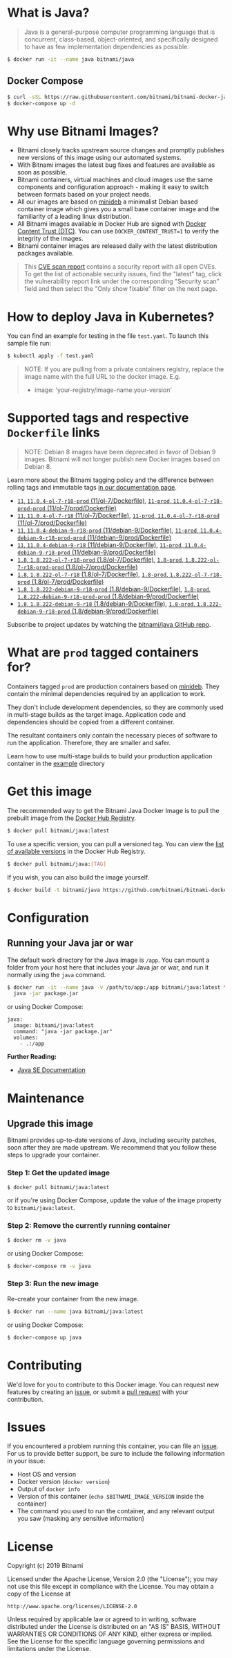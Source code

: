 # What is Java?

> Java is a general-purpose computer programming language that is concurrent, class-based, object-oriented, and specifically designed to have as few implementation dependencies as possible.

```bash
$ docker run -it --name java bitnami/java
```

## Docker Compose

```bash
$ curl -sSL https://raw.githubusercontent.com/bitnami/bitnami-docker-java/master/docker-compose.yml > docker-compose.yml
$ docker-compose up -d
```

# Why use Bitnami Images?

* Bitnami closely tracks upstream source changes and promptly publishes new versions of this image using our automated systems.
* With Bitnami images the latest bug fixes and features are available as soon as possible.
* Bitnami containers, virtual machines and cloud images use the same components and configuration approach - making it easy to switch between formats based on your project needs.
* All our images are based on [minideb](https://github.com/bitnami/minideb) a minimalist Debian based container image which gives you a small base container image and the familiarity of a leading linux distribution.
* All Bitnami images available in Docker Hub are signed with [Docker Content Trust (DTC)](https://docs.docker.com/engine/security/trust/content_trust/). You can use `DOCKER_CONTENT_TRUST=1` to verify the integrity of the images.
* Bitnami container images are released daily with the latest distribution packages available.


> This [CVE scan report](https://quay.io/repository/bitnami/java?tab=tags) contains a security report with all open CVEs. To get the list of actionable security issues, find the "latest" tag, click the vulnerability report link under the corresponding "Security scan" field and then select the "Only show fixable" filter on the next page.

# How to deploy Java in Kubernetes?

You can find an example for testing in the file `test.yaml`. To launch this sample file run:

```bash
$ kubectl apply -f test.yaml
```

> NOTE: If you are pulling from a private containers registry, replace the image name with the full URL to the docker image. E.g.
>
> - image: 'your-registry/image-name:your-version'

# Supported tags and respective `Dockerfile` links

> NOTE: Debian 8 images have been deprecated in favor of Debian 9 images. Bitnami will not longer publish new Docker images based on Debian 8.

Learn more about the Bitnami tagging policy and the difference between rolling tags and immutable tags [in our documentation page](https://docs.bitnami.com/containers/how-to/understand-rolling-tags-containers/).


- [`11`, `11.0.4-ol-7-r18-prod` (11/ol-7/Dockerfile)](https://github.com/bitnami/bitnami-docker-java/blob/11.0.4-ol-7-r18-prod/11/ol-7/Dockerfile), [`11-prod`, `11.0.4-ol-7-r18-prod-prod` (11/ol-7/prod/Dockerfile)](https://github.com/bitnami/bitnami-docker-java/blob/11.0.4-ol-7-r18-prod/11/ol-7/prod/Dockerfile)
- [`11`, `11.0.4-ol-7-r18` (11/ol-7/Dockerfile)](https://github.com/bitnami/bitnami-docker-java/blob/11.0.4-ol-7-r18/11/ol-7/Dockerfile), [`11-prod`, `11.0.4-ol-7-r18-prod` (11/ol-7/prod/Dockerfile)](https://github.com/bitnami/bitnami-docker-java/blob/11.0.4-ol-7-r18/11/ol-7/prod/Dockerfile)
- [`11`, `11.0.4-debian-9-r18-prod` (11/debian-9/Dockerfile)](https://github.com/bitnami/bitnami-docker-java/blob/11.0.4-debian-9-r18-prod/11/debian-9/Dockerfile), [`11-prod`, `11.0.4-debian-9-r18-prod-prod` (11/debian-9/prod/Dockerfile)](https://github.com/bitnami/bitnami-docker-java/blob/11.0.4-debian-9-r18-prod/11/debian-9/prod/Dockerfile)
- [`11`, `11.0.4-debian-9-r18` (11/debian-9/Dockerfile)](https://github.com/bitnami/bitnami-docker-java/blob/11.0.4-debian-9-r18/11/debian-9/Dockerfile), [`11-prod`, `11.0.4-debian-9-r18-prod` (11/debian-9/prod/Dockerfile)](https://github.com/bitnami/bitnami-docker-java/blob/11.0.4-debian-9-r18/11/debian-9/prod/Dockerfile)
- [`1.8`, `1.8.222-ol-7-r18-prod` (1.8/ol-7/Dockerfile)](https://github.com/bitnami/bitnami-docker-java/blob/1.8.222-ol-7-r18-prod/1.8/ol-7/Dockerfile), [`1.8-prod`, `1.8.222-ol-7-r18-prod-prod` (1.8/ol-7/prod/Dockerfile)](https://github.com/bitnami/bitnami-docker-java/blob/1.8.222-ol-7-r18-prod/1.8/ol-7/prod/Dockerfile)
- [`1.8`, `1.8.222-ol-7-r18` (1.8/ol-7/Dockerfile)](https://github.com/bitnami/bitnami-docker-java/blob/1.8.222-ol-7-r18/1.8/ol-7/Dockerfile), [`1.8-prod`, `1.8.222-ol-7-r18-prod` (1.8/ol-7/prod/Dockerfile)](https://github.com/bitnami/bitnami-docker-java/blob/1.8.222-ol-7-r18/1.8/ol-7/prod/Dockerfile)
- [`1.8`, `1.8.222-debian-9-r18-prod` (1.8/debian-9/Dockerfile)](https://github.com/bitnami/bitnami-docker-java/blob/1.8.222-debian-9-r18-prod/1.8/debian-9/Dockerfile), [`1.8-prod`, `1.8.222-debian-9-r18-prod-prod` (1.8/debian-9/prod/Dockerfile)](https://github.com/bitnami/bitnami-docker-java/blob/1.8.222-debian-9-r18-prod/1.8/debian-9/prod/Dockerfile)
- [`1.8`, `1.8.222-debian-9-r18` (1.8/debian-9/Dockerfile)](https://github.com/bitnami/bitnami-docker-java/blob/1.8.222-debian-9-r18/1.8/debian-9/Dockerfile), [`1.8-prod`, `1.8.222-debian-9-r18-prod` (1.8/debian-9/prod/Dockerfile)](https://github.com/bitnami/bitnami-docker-java/blob/1.8.222-debian-9-r18/1.8/debian-9/prod/Dockerfile)

Subscribe to project updates by watching the [bitnami/java GitHub repo](https://github.com/bitnami/bitnami-docker-java).

# What are `prod` tagged containers for?

Containers tagged `prod` are production containers based on [minideb](https://github.com/bitnami/minideb). They contain the minimal dependencies required by an application to work.

They don't include development dependencies, so they are commonly used in multi-stage builds as the target image. Application code and dependencies should be copied from a different container.

The resultant containers only contain the necessary pieces of software to run the application. Therefore, they are smaller and safer.

Learn how to use multi-stage builds to build your production application container in the [example](/example) directory

# Get this image

The recommended way to get the Bitnami Java Docker Image is to pull the prebuilt image from the [Docker Hub Registry](https://hub.docker.com/r/bitnami/java).

```bash
$ docker pull bitnami/java:latest
```

To use a specific version, you can pull a versioned tag. You can view the [list of available versions](https://hub.docker.com/r/bitnami/java/tags/) in the Docker Hub Registry.

```bash
$ docker pull bitnami/java:[TAG]
```

If you wish, you can also build the image yourself.

```bash
$ docker build -t bitnami/java https://github.com/bitnami/bitnami-docker-java.git
```

# Configuration

## Running your Java jar or war

The default work directory for the Java image is `/app`. You can mount a folder from your host here that includes your Java jar or war, and run it normally using the `java` command.

```bash
$ docker run -it --name java -v /path/to/app:/app bitnami/java:latest \
  java -jar package.jar
```

or using Docker Compose:

```
java:
  image: bitnami/java:latest
  command: "java -jar package.jar"
  volumes:
    - .:/app
```

**Further Reading:**

  - [Java SE Documentation](https://docs.oracle.com/javase/8/docs/api/)

# Maintenance

## Upgrade this image

Bitnami provides up-to-date versions of Java, including security patches, soon after they are made upstream. We recommend that you follow these steps to upgrade your container.

### Step 1: Get the updated image

```bash
$ docker pull bitnami/java:latest
```

or if you're using Docker Compose, update the value of the image property to `bitnami/java:latest`.

### Step 2: Remove the currently running container

```bash
$ docker rm -v java
```

or using Docker Compose:

```bash
$ docker-compose rm -v java
```

### Step 3: Run the new image

Re-create your container from the new image.

```bash
$ docker run --name java bitnami/java:latest
```

or using Docker Compose:

```bash
$ docker-compose up java
```

# Contributing

We'd love for you to contribute to this Docker image. You can request new features by creating an [issue](https://github.com/bitnami/bitnami-docker-java/issues), or submit a [pull request](https://github.com/bitnami/bitnami-docker-java/pulls) with your contribution.

# Issues

If you encountered a problem running this container, you can file an [issue](https://github.com/bitnami/bitnami-docker-java/issues). For us to provide better support, be sure to include the following information in your issue:

- Host OS and version
- Docker version (`docker version`)
- Output of `docker info`
- Version of this container (`echo $BITNAMI_IMAGE_VERSION` inside the container)
- The command you used to run the container, and any relevant output you saw (masking any sensitive
information)

# License

Copyright (c) 2019 Bitnami

Licensed under the Apache License, Version 2.0 (the "License");
you may not use this file except in compliance with the License.
You may obtain a copy of the License at

    http://www.apache.org/licenses/LICENSE-2.0

Unless required by applicable law or agreed to in writing, software
distributed under the License is distributed on an "AS IS" BASIS,
WITHOUT WARRANTIES OR CONDITIONS OF ANY KIND, either express or implied.
See the License for the specific language governing permissions and
limitations under the License.
